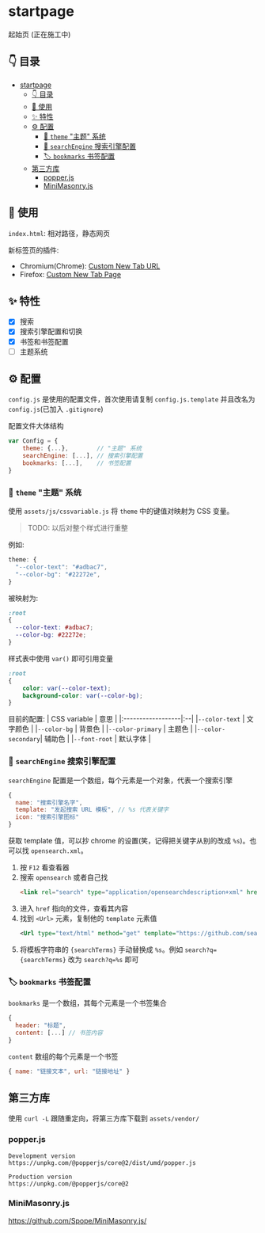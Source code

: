 # startpage

起始页 (正在施工中)

## 👇 目录

- [startpage](#startpage)
  - [👇 目录](#-目录)
  - [🚀 使用](#-使用)
  - [✨ 特性](#-特性)
  - [⚙️ 配置](#️-配置)
    - [🎨 `theme` "主题" 系统](#-theme-主题-系统)
    - [🔎 `searchEngine` 搜索引擎配置](#-searchengine-搜索引擎配置)
    - [🏷️ `bookmarks` 书签配置](#️-bookmarks-书签配置)
  - [第三方库](#第三方库)
    - [popper.js](#popperjs)
    - [MiniMasonry.js](#minimasonryjs)

## 🚀 使用

`index.html`: 相对路径，静态网页

新标签页的插件:
- Chromium(Chrome): [Custom New Tab URL](https://chrome.google.com/webstore/detail/custom-new-tab-url/mmjbdbjnoablegbkcklggeknkfcjkjia)
- Firefox: [Custom New Tab Page](https://addons.mozilla.org/en-US/firefox/addon/custom-new-tab-page/?src=search)

## ✨ 特性

- [x] 搜索
- [x] 搜索引擎配置和切换
- [x] 书签和书签配置
- [ ] 主题系统

## ⚙️ 配置

`config.js` 是使用的配置文件，首次使用请复制 `config.js.template` 并且改名为 `config.js`(已加入 `.gitignore`)

配置文件大体结构
```js
var Config = {
    theme: {...},        // "主题" 系统
    searchEngine: [...], // 搜索引擎配置
    bookmarks: [...],    // 书签配置
}
```

### 🎨 `theme` "主题" 系统

使用 `assets/js/cssvariable.js` 将 `theme` 中的键值对映射为 CSS 变量。

> TODO: 以后对整个样式进行重整

例如:
```js
theme: {
  "--color-text": "#adbac7",
  "--color-bg": "#22272e",
}
```
被映射为:
```css
:root
{
  --color-text: #adbac7;
  --color-bg: #22272e;
}
```
样式表中使用 `var()` 即可引用变量
```css
:root
{
    color: var(--color-text);
    background-color: var(--color-bg);
}
```

目前的配置:
| CSS variable      | 意思 |
|:------------------|:--|
|`--color-text`     | 文字颜色 |
|`--color-bg`       | 背景色 |
|`--color-primary`  | 主题色 |
|`--color-secondary`| 辅助色 |
|`--font-root`      | 默认字体 |

### 🔎 `searchEngine` 搜索引擎配置

`searchEngine` 配置是一个数组，每个元素是一个对象，代表一个搜索引擎

```js
{
  name: "搜索引擎名字",
  template: "发起搜索 URL 模板", // %s 代表关键字
  icon: "搜索引擎图标"
}
```

获取 template 值，可以抄 chrome 的设置(笑，记得把关键字从别的改成 `%s`)。也可以找 `opensearch.xml`。
1. 按 `F12` 看查看器
2. 搜索 `opensearch` 或者自己找 
   ```html
   <link rel="search" type="application/opensearchdescription+xml" href="..." title="...">
   ```
3. 进入 `href` 指向的文件，查看其内容
4. 找到 `<Url>` 元素，复制他的 `template` 元素值
   ```xml
   <Url type="text/html" method="get" template="https://github.com/search?q={searchTerms}&ref=opensearch"/>
   ```
5. 将模板字符串的 `{searchTerms}` 手动替换成 `%s`。例如 `search?q={searchTerms}` 改为 `search?q=%s` 即可

### 🏷️ `bookmarks` 书签配置

`bookmarks` 是一个数组，其每个元素是一个书签集合

```js
{
  header: "标题",
  content: [...] // 书签内容
}
```

`content` 数组的每个元素是一个书签

```js
{ name: "链接文本", url: "链接地址" }
```

## 第三方库

使用 `curl -L` 跟随重定向，将第三方库下载到 `assets/vendor/`

### popper.js

```
Development version
https://unpkg.com/@popperjs/core@2/dist/umd/popper.js

Production version
https://unpkg.com/@popperjs/core@2
```

### MiniMasonry.js

https://github.com/Spope/MiniMasonry.js/
